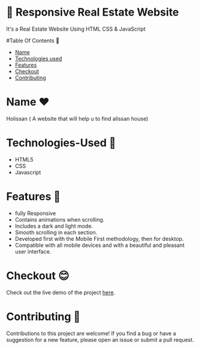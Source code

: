 # 🏡 Responsive Real Estate Website
It's a Real Estate Website Using HTML CSS & JavaScript


#Table Of Contents 📑
- [Name](#Name)
- [Technologies used](#Technologies-Used)
- [ Features](#Features)
- [ Checkout](#Checkout)
- [Contributing](#contributing)

# Name  ❤️
 Holissan ( A website that will help u to find alissan house)
 


# Technologies-Used  🌟
- HTML5
- CSS
- Javascript

# Features  🚀
- fully Responsive 
- Contains animations when scrolling.
- Includes a dark and light mode.
- Smooth scrolling in each section.
- Developed first with the Mobile First methodology, then for desktop.
- Compatible with all mobile devices and with a beautiful and pleasant user interface.


# Checkout 😊
  Check out the live demo of the project [here](https://dibya-roy-sundar.github.io/Real_Estate_fully_responsive/).

  
# Contributing 🤝

Contributions to this project are welcome! If you find a bug or have a suggestion for a new feature, please open an issue or submit a pull request.

  




